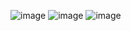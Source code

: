 ![image](https://cloud.githubusercontent.com/assets/2231054/21542504/8abe6f08-ce01-11e6-8564-34ed69138a91.png)
![image](https://cloud.githubusercontent.com/assets/2231054/21542487/72b41e26-ce01-11e6-8963-b7c353e4d0bf.png)
![image](https://cloud.githubusercontent.com/assets/2231054/21542495/80a1c13c-ce01-11e6-935b-d31d2e664576.png)
